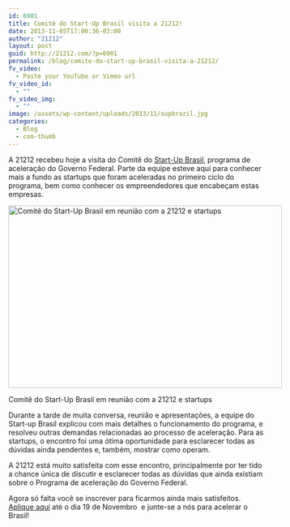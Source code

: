 ```yaml
---
id: 6901
title: Comitê do Start-Up Brasil visita a 21212!
date: 2013-11-05T17:00:36-03:00
author: "21212"
layout: post
guid: http://21212.com/?p=6901
permalink: /blog/comite-do-start-up-brasil-visita-a-21212/
fv_video:
  - Paste your YouTube or Vimeo url
fv_video_id:
  - ""
fv_video_img:
  - ""
image: /assets/wp-content/uploads/2013/11/supbrazil.jpg
categories:
  - Blog
  - com-thumb
---
```

<p dir="ltr">
  A 21212 recebeu hoje a visita do Comitê do <a href="http://startupbrasil.mcti.gov.br/">Start-Up Brasil</a>, programa de aceleração do Governo Federal. Parte da equipe esteve aqui para conhecer mais a fundo as startups que foram aceleradas no primeiro ciclo do programa, bem como conhecer os empreendedores que encabeçam estas empresas.
</p>

<div id="attachment_6902" style="width: 550px" class="wp-caption aligncenter">
  <a href="http://21212.com/assets/wp-content/uploads/2013/11/reuniao.jpg"><img aria-describedby="caption-attachment-6902" class="size-full wp-image-6902" alt="Comitê do Start-Up Brasil em reunião com a 21212 e startups" src="{{ site.url }}/assets/wp-content/uploads/2013/11/reuniao.jpg" width="540" height="360" srcset="{{ site.url }}/assets/wp-content/uploads/2013/11/reuniao.jpg 540w, {{ site.url }}/assets/wp-content/uploads/2013/11/reuniao-300x200.jpg 300w" sizes="(max-width: 540px) 100vw, 540px" /></a>

  <p id="caption-attachment-6902" class="wp-caption-text">
    Comitê do Start-Up Brasil em reunião com a 21212 e startups
  </p>
</div>

<p dir="ltr">
  Durante a tarde de muita conversa, reunião e apresentações, a equipe do Start-up Brasil explicou com mais detalhes o funcionamento do programa, e resolveu outras demandas relacionadas ao processo de aceleração. Para as startups, o encontro foi uma ótima oportunidade para esclarecer todas as dúvidas ainda pendentes e, também, mostrar como operam.
</p>

<p dir="ltr">
  A 21212 está muito satisfeita com esse encontro, principalmente por ter tido a chance única de discutir e esclarecer todas as dúvidas que ainda existiam sobre o Programa de aceleração do Governo Federal.
</p>

<p dir="ltr">
  Agora só falta você se inscrever para ficarmos ainda mais satisfeitos. <a href="http://startupbrasil.21212.com/?utm_source=Blog&utm_medium=post&utm_content=Visita+do+comitê+à+21212&utm_campaign=Comite+Start-Up+Brasil">Aplique aqui</a> até o dia 19 de Novembro  e junte-se a nós para acelerar o Brasil!
</p>

&nbsp;